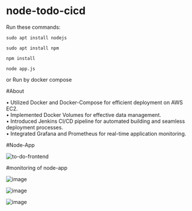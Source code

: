 
# node-todo-cicd

Run these commands:


`sudo apt install nodejs`


`sudo apt install npm`


`npm install`

`node app.js`

or Run by docker compose

#About

• Utilized Docker and Docker-Compose for efficient deployment on AWS EC2.    
• Implemented Docker Volumes for effective data management.    
• Introduced Jenkins CI/CD pipeline for automated building and seamless deployment processes.    
• Integrated Grafana and Prometheus for real-time application monitoring.    

#Node-App

![to-do-frontend ](https://github.com/Mayur2904/To-Do-List-App/assets/87544670/cb22bb90-99d7-4113-a2ee-5d63c3c320da)


#monitoring of node-app

![image](https://github.com/Sumitkatkar/Automated-To-Do-List-Deployment-with-Monitoring-Excellence/assets/118961073/962af925-4112-4b8c-9b45-a9940b705236)

![image](https://github.com/Sumitkatkar/Automated-To-Do-List-Deployment-with-Monitoring-Excellence/assets/118961073/330135d6-f798-4fe4-84b3-8d99773b2f9f)

![image](https://github.com/Sumitkatkar/Automated-To-Do-List-Deployment-with-Monitoring-Excellence/assets/118961073/fda45718-2537-4830-b9bf-4e340b6f1c3a)
